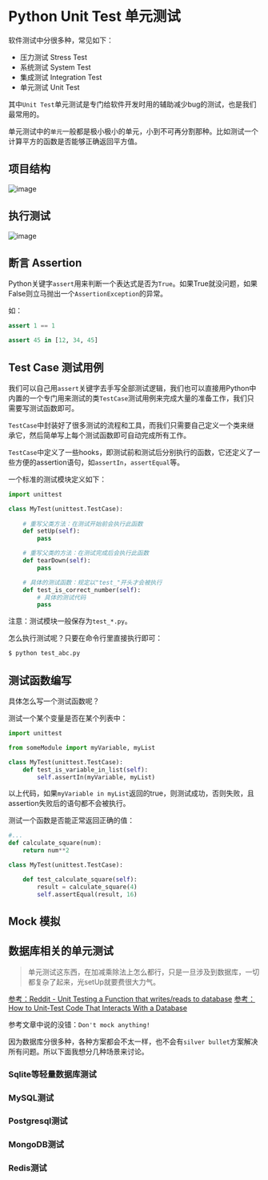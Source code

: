 # Python Unit Test 单元测试

软件测试中分很多种，常见如下：
- 压力测试 Stress Test
- 系统测试 System Test
- 集成测试 Integration Test
- 单元测试 Unit Test

其中`Unit Test`单元测试是专门给软件开发时用的辅助减少bug的测试，也是我们最常用的。

单元测试中的`单元`一般都是极小极小的单元，小到不可再分割那种。比如测试一个计算平方的函数是否能够正确返回平方值。


## 项目结构

![image](https://user-images.githubusercontent.com/14041622/51319019-df94d380-1a96-11e9-9fa4-474566856b93.png)


## 执行测试

![image](https://user-images.githubusercontent.com/14041622/51318995-d277e480-1a96-11e9-9554-29258c9e746c.png)



## 断言 Assertion

Python关键字`assert`用来判断一个表达式是否为`True`。如果True就没问题，如果False则立马抛出一个`AssertionException`的异常。

如：
```py
assert 1 == 1

assert 45 in [12, 34, 45]
```


## Test Case 测试用例

我们可以自己用`assert`关键字去手写全部测试逻辑，我们也可以直接用Python中内置的一个专门用来测试的类`TestCase`测试用例来完成大量的准备工作，我们只需要写测试函数即可。

`TestCase`中封装好了很多测试的流程和工具，而我们只需要自己定义一个类来继承它，然后简单写上每个测试函数即可自动完成所有工作。

`TestCase`中定义了一些hooks，即测试前和测试后分别执行的函数，它还定义了一些方便的assertion语句，如`assertIn`，`assertEqual`等。

一个标准的测试模块定义如下：
```py
import unittest

class MyTest(unittest.TestCase):
    
    # 重写父类方法：在测试开始前会执行此函数
    def setUp(self):
        pass

    # 重写父类的方法：在测试完成后会执行此函数
    def tearDown(self):
        pass

    # 具体的测试函数：规定以"test_"开头才会被执行
    def test_is_correct_number(self):
        # 具体的测试代码
        pass
```

注意：测试模块一般保存为`test_*.py`。

怎么执行测试呢？只要在命令行里直接执行即可：
```sh
$ python test_abc.py
```


## 测试函数编写


具体怎么写一个测试函数呢？

测试一个某个变量是否在某个列表中：
```py
import unittest

from someModule import myVariable, myList

class MyTest(unittest.TestCase):
    def test_is_variable_in_list(self):
        self.assertIn(myVariable, myList)
```
以上代码，如果`myVariable in myList`返回的true，则测试成功，否则失败，且assertion失败后的语句都不会被执行。


测试一个函数是否能正常返回正确的值：
```py
#...
def calculate_square(num):
    return num**2

class MyTest(unittest.TestCase):

    def test_calculate_square(self):
        result = calculate_square(4)
        self.assertEqual(result, 16)
```


## Mock 模拟


## 数据库相关的单元测试

> 单元测试这东西，在加减乘除法上怎么都行，只是一旦涉及到数据库，一切都复杂了起来，光setUp就要费很大力气。

[参考：Reddit - Unit Testing a Function that writes/reads to database](https://www.reddit.com/r/learnpython/comments/4ivjo7/unit_testing_a_function_that_writesreads_to/)
[参考：How to Unit-Test Code That Interacts With a Database](https://www.xaprb.com/blog/2008/08/19/how-to-unit-test-code-that-interacts-with-a-database/)

参考文章中说的没错：`Don't mock anything!`

因为数据库分很多种，各种方案都会不太一样，也不会有`silver bullet`方案解决所有问题。所以下面我想分几种场景来讨论。

### Sqlite等轻量数据库测试


### MySQL测试


### Postgresql测试


### MongoDB测试


### Redis测试